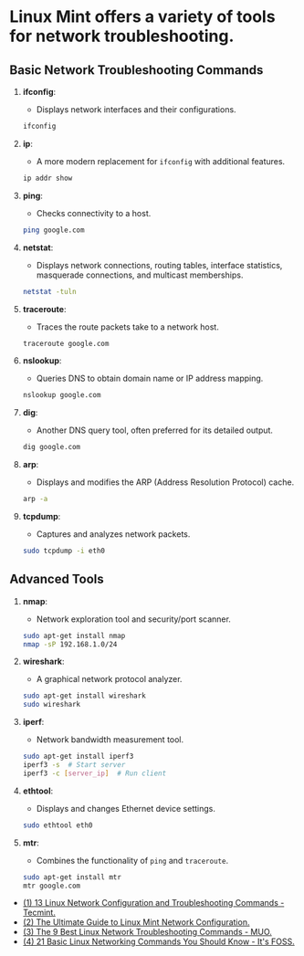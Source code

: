 # Linux Mint offers a variety of tools for network troubleshooting. 

## Basic Network Troubleshooting Commands

1. **ifconfig**:
   - Displays network interfaces and their configurations.
   ```bash
   ifconfig
   ```

2. **ip**:
   - A more modern replacement for `ifconfig` with additional features.
   ```bash
   ip addr show
   ```

3. **ping**:
   - Checks connectivity to a host.
   ```bash
   ping google.com
   ```

4. **netstat**:
   - Displays network connections, routing tables, interface statistics, masquerade connections, and multicast memberships.
   ```bash
   netstat -tuln
   ```

5. **traceroute**:
   - Traces the route packets take to a network host.
   ```bash
   traceroute google.com
   ```

6. **nslookup**:
   - Queries DNS to obtain domain name or IP address mapping.
   ```bash
   nslookup google.com
   ```

7. **dig**:
   - Another DNS query tool, often preferred for its detailed output.
   ```bash
   dig google.com
   ```

8. **arp**:
   - Displays and modifies the ARP (Address Resolution Protocol) cache.
   ```bash
   arp -a
   ```

9. **tcpdump**:
   - Captures and analyzes network packets.
   ```bash
   sudo tcpdump -i eth0
   ```

## Advanced Tools

1. **nmap**:
   - Network exploration tool and security/port scanner.
   ```bash
   sudo apt-get install nmap
   nmap -sP 192.168.1.0/24
   ```

2. **wireshark**:
   - A graphical network protocol analyzer.
   ```bash
   sudo apt-get install wireshark
   sudo wireshark
   ```

3. **iperf**:
   - Network bandwidth measurement tool.
   ```bash
   sudo apt-get install iperf3
   iperf3 -s  # Start server
   iperf3 -c [server_ip]  # Run client
   ```

4. **ethtool**:
   - Displays and changes Ethernet device settings.
   ```bash
   sudo ethtool eth0
   ```

5. **mtr**:
   - Combines the functionality of `ping` and `traceroute`.
   ```bash
   sudo apt-get install mtr
   mtr google.com
   ```

- [(1) 13 Linux Network Configuration and Troubleshooting Commands - Tecmint.](https://www.tecmint.com/linux-network-configuration-and-troubleshooting-commands/.)
- [(2) The Ultimate Guide to Linux Mint Network Configuration.](https://www.fosslinux.com/105545/the-ultimate-guide-to-linux-mint-network-configuration.htm.)
- [(3) The 9 Best Linux Network Troubleshooting Commands - MUO.](https://www.makeuseof.com/best-network-troubleshooting-commands-linux/.)
- [(4) 21 Basic Linux Networking Commands You Should Know - It's FOSS.](https://itsfoss.com/basic-linux-networking-commands/.)
